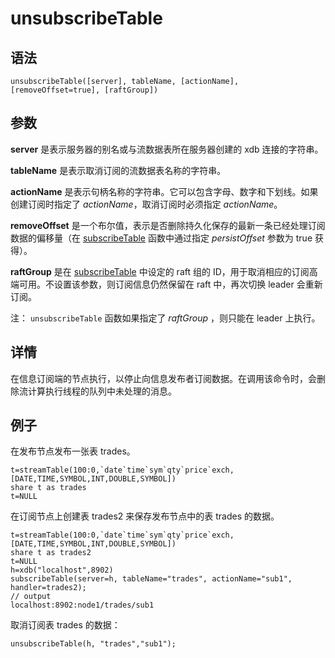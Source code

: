 # unsubscribeTable

## 语法

`unsubscribeTable([server], tableName, [actionName], [removeOffset=true],
[raftGroup])`

## 参数

**server** 是表示服务器的别名或与流数据表所在服务器创建的 xdb 连接的字符串。

**tableName** 是表示取消订阅的流数据表名称的字符串。

**actionName** 是表示句柄名称的字符串。它可以包含字母、数字和下划线。如果创建订阅时指定了 *actionName*，取消订阅时必须指定
*actionName*。

**removeOffset** 是一个布尔值，表示是否删除持久化保存的最新一条已经处理订阅数据的偏移量（在 [subscribeTable](../s/subscribeTable.html) 函数中通过指定
*persistOffset* 参数为 true 获得）。

**raftGroup** 是在 [subscribeTable](../s/subscribeTable.html) 中设定的 raft 组的 ID，用于取消相应的订阅高端可用。不设置该参数，则订阅信息仍然保留在 raft
中，再次切换 leader 会重新订阅。

注： `unsubscribeTable` 函数如果指定了
*raftGroup* ，则只能在 leader 上执行。

## 详情

在信息订阅端的节点执行，以停止向信息发布者订阅数据。在调用该命令时，会删除流计算执行线程的队列中未处理的消息。

## 例子

在发布节点发布一张表 trades。

```
t=streamTable(100:0,`date`time`sym`qty`price`exch,[DATE,TIME,SYMBOL,INT,DOUBLE,SYMBOL])
share t as trades
t=NULL
```

在订阅节点上创建表 trades2 来保存发布节点中的表 trades 的数据。

```
t=streamTable(100:0,`date`time`sym`qty`price`exch,[DATE,TIME,SYMBOL,INT,DOUBLE,SYMBOL])
share t as trades2
t=NULL
h=xdb("localhost",8902)
subscribeTable(server=h, tableName="trades", actionName="sub1", handler=trades2);
// output
localhost:8902:node1/trades/sub1
```

取消订阅表 trades 的数据：

```
unsubscribeTable(h, "trades","sub1");
```

